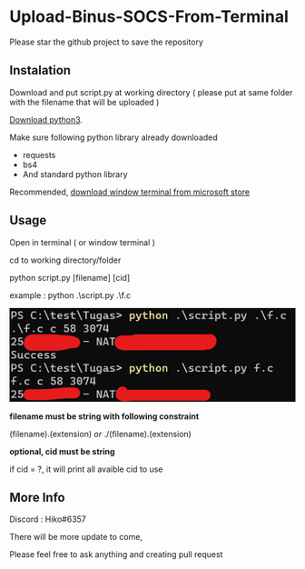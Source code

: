 # Upload-Binus-SOCS-From-Terminal
Please star the github project to save the repository
## Instalation
Download and put script.py at working directory ( please put at same folder with the filename that will be uploaded )

[Download python3](https://www.python.org/downloads/).

Make sure following python library already downloaded
- requests
- bs4
- And standard python library 

Recommended, [download window terminal from microsoft store](https://www.microsoft.com/en-us/p/windows-terminal/9n0dx20hk701)


## Usage
Open in terminal ( or window terminal )

cd to working directory/folder

python script.py [filename] [cid]

example : python .\script.py .\f.c

![Example](https://github.com/NathanApple/Upload-Binus-SOCS-From-Terminal/blob/main/pictures/example1.png?raw=true)


<b>filename must be string with following constraint</b>

(filename).(extension)
<i>or</i>
./(filename).(extension)


<b>optional, cid must be string</b>

if cid = ?, it will print all avaible cid to use


## More Info
Discord : Hiko#6357

There will be more update to come, 

Please feel free to ask anything and creating pull request

